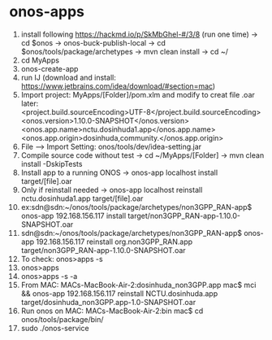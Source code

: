 # onos-apps
1. install following https://hackmd.io/p/SkMbGhel-#/3/8
(run one time)
-> cd $onos
-> onos-buck-publish-local 
-> cd $onos/tools/package/archetypes
-> mvn clean install
-> cd ~/
2. cd MyApps
3. onos-create-app
4. run IJ (download and install: https://www.jetbrains.com/idea/download/#section=mac)
5. Import project: MyApps/[Folder]/pom.xlm
and modify to creat file .oar later:  
        <properties>
        <project.build.sourceEncoding>UTF-8</project.build.sourceEncoding>
        <onos.version>1.10.0-SNAPSHOT</onos.version>
        <onos.app.name>nctu.dosinhuda1.app</onos.app.name>
        <onos.app.origin>dosinhuda,community.</onos.app.origin>
6. File --> Import Setting: onos/tools/dev/idea-setting.jar
7. Compile source code without test
-> cd ~/MyApps/[Folder]
-> mvn clean install -DskipTests
8. Install app to a running ONOS
-> onos-app localhost install target/[file].oar
9. Only if reinstall needed
-> onos-app localhost reinstall nctu.dosinhuda1.app target/[file].oar
10. ex:sdn@sdn:~/onos/tools/package/archetypes/non3GPP_RAN-app$ onos-app 192.168.156.117 install target/non3GPP_RAN-app-1.10.0-SNAPSHOT.oar
11. sdn@sdn:~/onos/tools/package/archetypes/non3GPP_RAN-app$ onos-app 192.168.156.117 reinstall org.non3GPP_RAN.app target/non3GPP_RAN-app-1.10.0-SNAPSHOT.oar
12. To check: onos>apps -s
13. onos>apps
14. onos>apps -s -a
15. From MAC: MACs-MacBook-Air-2:dosinhuda_non3GPP.app mac$ mci && onos-app 192.168.156.117 reinstall NCTU.dosinhuda.app target/dosinhuda_non3GPP.app-1.0-SNAPSHOT.oar
16. Run onos on MAC: MACs-MacBook-Air-2:bin mac$ cd onos/tools/package/bin/
17. sudo ./onos-service

